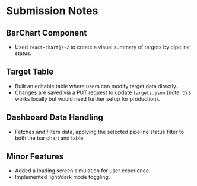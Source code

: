 # Submission Notes

## BarChart Component
- Used `react-chartjs-2` to create a visual summary of targets by pipeline status.

## Target Table
- Built an editable table where users can modify target data directly.
- Changes are saved via a PUT request to update `targets.json` (note: this works locally but would need further setup for production).

## Dashboard Data Handling
- Fetches and filters data, applying the selected pipeline status filter to both the bar chart and table.

## Minor Features
- Added a loading screen simulation for user experience.
- Implemented light/dark mode toggling.
